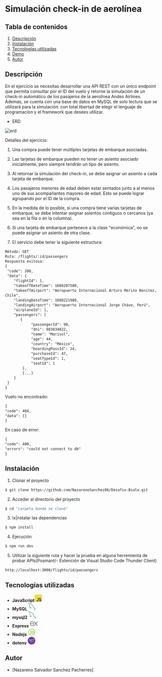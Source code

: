 #   Simulación check-in de aerolínea

## Tabla de contenidos

1. [Descripción](#Dx|escripción)
2. [Instalación](#Instalación)
3. [Tecnologías utilizadas](#Tecnologías-utilizados)
4. [Demo](#demo)
5. [Autor](#Autor)

## Descripción
En el ejercicio se necesitas desarrollar una API REST con un único endpoint que permita consultar por el ID del vuelo y retorne la simulación de un check-in automático de los pasajeros de la aerolínea Andes Airlines. Además, se cuenta con una base de datos en MySQL de solo lectura que se utilizará para la simulación. con  total libertad de elegir el lenguaje de programación y el framework que desees utilizar.
* ERD


![erd](https://user-images.githubusercontent.com/61089189/228735639-08f7e264-8b2b-4c24-962d-c719dc37626f.png)


   Detalles del ejercicio:
1. Una compra puede tener múltiples tarjetas de embarque asociadas.
2. Las tarjetas de embarque pueden no tener un asiento asociado inicialmente, pero siempre tendrán un tipo de asiento.
3. Al retornar la simulación del check-in, se debe asignar un asiento a cada tarjeta de embarque.
4. Los pasajeros menores de edad deben estar sentados junto a al menos uno de sus acompañantes mayores de edad. Esto se puede lograr agrupando por el ID de la compra.
5. En la medida de lo posible, si una compra tiene varias tarjetas de embarque, se debe intentar asignar asientos contiguos o cercanos (ya sea en la fila o en la columna).
6. Si una tarjeta de embarque pertenece a la clase "económica", no se puede asignar un asiento de otra clase.

7. El servicio debe tener la siguiente estructura:
```
Método: GET
Ruta: /flights/:id/passengers
Respuesta exitosa:
{
 "code": 200,
 "data": {
    "flightId": 1,
    "takeoffDateTime": 1688207580,
    "takeoffAirport": "Aeropuerto Internacional Arturo Merino Benitez, Chile",
    "landingDateTime": 1688221980,
    "landingAirport": "Aeropuerto Internacional Jorge Cháve, Perú",
    "airplaneId": 1,
    "passengers": [
       {
            "passengerId": 90,
            "dni": 983834822,
            "name": "Marisol",
            "age": 44,
            "country": "México",
            "boardingPassId": 24,
            "purchaseId": 47,
            "seatTypeId": 1,
            "seatId": 1
        },
        {...}
    ]
 }
}
```

Vuelo no encontrado:

```
{
"code": 404,
"data": {}
}
```

En caso de error:

```
{
"code": 400,
"errors": "could not connect to db"
}

```

## Instalación


1. Clonar el proyecto

```bash
$ git clone https://github.com/NazarenoSanchez06/Desafio-Bsale.git
```

2. Acceder al directorio del proyecto

```bash
$ cd "carpeta donde se clonó"
```

3. Ix|nstalar las dependencias

```bash
$ npm install
```

4. Ejecución

```bash
$ npm run dev
```

5. Utilizar la siguiente ruta y hacer la prueba en alguna herremienta de probar APIs(Posmant/- Extención de Visual Studio Code Thunder Client)

```sh
http://localhost:3000/flights/id/passengers
```

## Tecnologías utilizadas

* **JavaScript**<img src="https://raw.githubusercontent.com/devicons/devicon/master/icons/javascript/javascript-original.svg" alt="javascript" width="25" height="25"/>
* **MySQL** <img src="https://raw.githubusercontent.com/devicons/devicon/master/icons/mysql/mysql-original.svg" alt="MySQL" width="25" height="25"/> 
* **mysql2** <img src="https://raw.githubusercontent.com/devicons/devicon/master/icons/mysql/mysql-original.svg" alt="MySQL" width="25" height="25"/> 
* **Express** <img src="https://raw.githubusercontent.com/devicons/devicon/master/icons/express/express-original.svg" alt="Express" width="25" height="25"/> 
* **Nodejs** <img src="https://raw.githubusercontent.com/devicons/devicon/master/icons/nodejs/nodejs-original.svg" alt="Node.js" width="25" height="25"/>
* **dotenv** <img src="https://raw.githubusercontent.com/devicons/devicon/master/icons/dotnetcore/dotnetcore-original.svg" alt="dotenv" width="25" height="25"/>



## Autor
- [Nazareno Salvador Sanchez Pacherres]
